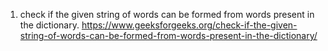1. check if the given string of words can be formed from words present in the dictionary.
https://www.geeksforgeeks.org/check-if-the-given-string-of-words-can-be-formed-from-words-present-in-the-dictionary/
